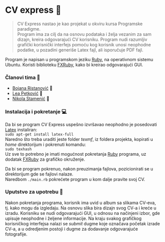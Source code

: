 # CV express :gem:

>CV Express nastao je kao projekat u okviru kursa Programske paradigme. <br>
Program ima za cilj da na osnovu podataka i želja vezanim za sam dizajn, kreira odgovarajući CV korisniku. 
Program nudi razumljiv grafički korisnički interfejs pomoću kog korisnik unosi neophodne podatke, u pozadini generiše Latex fajl, ali isporučuje PDF fajl.

Program je napisan u programskom jeziku [Ruby](https://www.ruby-lang.org/en/), na operativnom sistemu Ubuntu. Koristi biblioteku [FXRuby](https://www.sitepoint.com/an-introduction-to-fxruby/), kako bi kreirao odgovarajući GUI.

### Članovi tima :rainbow:
- [Bojana Ristanović](https://github.com/BokalinaR) 🦄
- [Lea Petković](https://github.com/leic25) 🦄
- [Nikola Stamenić](https://github.com/stuckey10) 🦄


### Instalacija i pokretanje :computer:

Da bi se program CV Express uspešno izvršavao neophodno je posedovati [Latex](https://www.latex-project.org/) instaliran: <br/>
``` sudo apt-get install latex-full ``` <br/>
Naredno što treba uraditi jeste folder _texmf_, iz foldera projekta, kopirati u _home_ direktorijum i pokrenuti komandu: <br/>
``` sudo texhash ``` <br/>
Uz sve to potrebno je imati mogućnost pokretanja [Ruby](https://www.ruby-lang.org/en/) programa, uz dodatak [FXRuby](https://www.sitepoint.com/an-introduction-to-fxruby/) za grafičko okruženje. 

Da bi se program pokrenuo, nakon preuzimanja fajlova, pozicionirati se u direktorijum gde se fajlovi nalaze.  <br/>
Naredbom  ``` ./main.rb ``` pokrećete program u kom dalje pravite svoj CV.

### Uputstvo za upotrebu :page_with_curl:

Nakon pokretanja programa, korisnik ima uvid u album sa slikama CV-eva, tj. kako mogu da izgledaju. Na osnovu slika bira dizajn svog CV-a i kreće u izradu. Korisniku se nudi odgovarajući GUI,  u odnosu na načinjeni izbor, gde upisuje neophodne i željene informacije. Na kraju svakog grafičkog korisničkog interfejsa nalazi se _submit_ dugme koje označava početak izrade CV-a, a u odredjenim postoji i dugme za dodavanje odgovarajuće fotografije.

